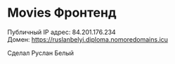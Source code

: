 # Movies Фронтенд

Публичный IP адрес: 84.201.176.234  
Домен: https://ruslanbelyi.diploma.nomoredomains.icu

Сделал Руслан Белый
